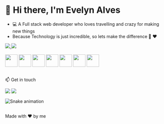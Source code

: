 <h1>👋 Hi there, I'm Evelyn Alves</h1>

- 💻 A Full stack web developer who loves travelling and crazy for making new things<br>
- Because Technology is just incredible, so lets make the difference 🚀 ❤️

<div> 
  <a href="https://github.com/evelynsba">
    <img heigth="180em"src="https://github-readme-stats.vercel.app/api?username=evelynsba&show_icons=true&theme=radical&&count_private=true"/>
    <img heigth="300em" src="https://github-readme-stats.vercel.app/api/top-langs/?username=evelynsba&layout=compact&theme=radical"/>    
  </a>
  </div style="align-self:center">
  <div style="display: inline-block"><br>
  <img heigth="30" width="40" src="https://cdn.jsdelivr.net/gh/devicons/devicon/icons/react/react-original.svg" />
  <img heigth="30" width="40" src="https://cdn.jsdelivr.net/gh/devicons/devicon/icons/html5/html5-original.svg" />
  <img heigth="30" width="40"  src="https://cdn.jsdelivr.net/gh/devicons/devicon/icons/css3/css3-original.svg" />
  <img heigth="30" width="40" src="https://cdn.jsdelivr.net/gh/devicons/devicon/icons/javascript/javascript-original.svg" />
  <img heigth="30" width="40" src="https://cdn.jsdelivr.net/gh/devicons/devicon/icons/git/git-original.svg" />
  <img  heigth="30" width="40" src="https://cdn.jsdelivr.net/gh/devicons/devicon/icons/nodejs/nodejs-original.svg" />
  <img heigth="30" width="40" src="https://cdn.jsdelivr.net/gh/devicons/devicon/icons/mysql/mysql-original-wordmark.svg" /> 
  </div>
  
  ##
  
  <div>
  <p>📫 Get in touch</p>
  <a href="mailto:evelynsba@gmail.com" > <img src="https://img.shields.io/badge/Gmail-D14836?style=for-the-badge&logo=gmail&logoColor=white"/></a>
  <a href="https://www.linkedin.com/in/evelynbalves/" > <img src="https://img.shields.io/badge/LinkedIn-0077B5?style=for-the-badge&logo=linkedin&logoColor=white"/></a>
  
  ![Snake animation](https://github.com/evelynsba/evelynsba/blob/output/github-contribution-grid-snake.svg)
  <br><br>
  
  <p>Made with ❤️ by me</p>
  </div>
 </div>
  
  
<!---
evelynsba/evelynsba is a ✨ special ✨ repository because its `README.md` (this file) appears on your GitHub profile.
You can click the Preview link to take a look at your changes.
--->
  
